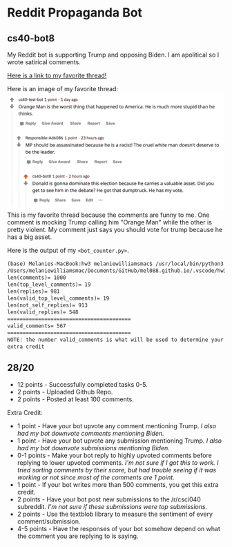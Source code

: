 # Reddit Propaganda Bot
## cs40-bot8
My Reddit bot is supporting Trump and opposing Biden.
I am apolitical so I wrote satirical comments.

[Here is a link to my favorite thread!](https://www.reddit.com/r/csci040temp/comments/jlwwob/trust_me_i_leaked_the_pentagon_papers_trump_is_an/gavehq9?utm_source=share&utm_medium=web2x&context=3)

Here is an image of my favorite thread:
![An image of my favorite thread](https://github.com/mel088/hw03/blob/main/Thread_Image.png)
This is my favorite thread because the comments are funny to me. One comment is mocking Trump calling him "Orange Man" while the other is pretty violent. My comment just says you should vote for trump because he has a big asset.

Here is the output of my `<bot_counter.py>`.
```
(base) Melanies-MacBook:hw3 melaniewilliamsmac$ /usr/local/bin/python3 /Users/melaniewilliamsmac/Documents/GitHub/mel088.github.io/.vscode/hw3/bot_counter.py
len(comments)= 1000
len(top_level_comments)= 19
len(replies)= 981
len(valid_top_level_comments)= 19
len(not_self_replies)= 913
len(valid_replies)= 548
========================================
valid_comments= 567
========================================
NOTE: the number valid_comments is what will be used to determine your extra credit
```
## 28/20
* 12 points - Successfully completed tasks 0-5.
* 2 points - Uploaded Github Repo.
* 2 points - Posted at least 100 comments.

Extra Credit:
* 1 point - Have your bot upvote any comment mentioning Trump. *I also had my bot downvote comments mentioning Biden.*
* 1 point - Have your bot upvote any submission mentioning Trump. *I also had my bot downvote submissions mentioning Biden.*
* 0-1 points - Make your bot reply to highly upvoted comments before replying to lower upvoted comments. *I'm not sure if I got this to work. I tried sorting comments by their score, but had trouble seeing if it was working or not since most of the comments are 1 point.*
* 1 point - If your bot writes more than 500 comments, you get this extra credit.
* 2 points - Have your bot post new submissions to the /r/csci040 subreddit. *I'm not sure if these submissions were top submissions.*
* 2 points - Use the textblob library to measure the sentiment of every comment/submission.
* 4-5 points - Have the responses of your bot somehow depend on what the comment you are replying to is saying.
